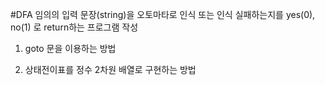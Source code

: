 #DFA
임의의 입력 문장(string)을 오토마타로 인식 또는 인식 실패하는지를 yes(0), no(1) 로 return하는 프로그램 작성

1) goto 문을 이용하는 방법

2) 상태전이표를 정수 2차원 배열로 구현하는 방법
